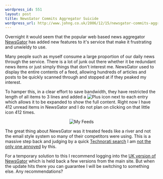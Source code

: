 ```yaml
--- 
wordpress_id: 551
layout: post
title: NewsGator Commits Aggregator Suicide
wordpress_url: http://www.johng.co.uk/2006/12/15/newsgator-commits-aggregator-suicide/
---
```

Overnight it would seem that the popular web based news aggregator <a href="http://www.newsgator.com">NewsGator</a> has added new features to it's service that make it frustrating and unwieldy to use.

Many people such as myself consume a large proportion of our daily news through the service. There is a lot of junk out there whether it be redundant news items or just simply things that don't interest me. NewsGator used to display the entire contents of a feed, allowing hundreds of articles and posts to be quickly scanned through and stopped at if they peaked my interest.

To hamper this, in a clear effort to save bandwidth, they have restricted the length of all items to 3 lines and added a <img id="image362" alt="Plus" src="http://www.johng.co.uk/wp-content/uploads/2006/12/plus_icon.gif" /> icon next to each entry which allows it to be expanded to show the full content. Right now I have 412 unread items in NewsGator and I do not plan on clicking on that little icon 412 times.
<p align="center"><img id="image363" alt="My Feeds" src="http://www.johng.co.uk/wp-content/uploads/2006/12/myfeeds.png" /></p>
The great thing about NewsGator was it treated feeds like a river and not the email style system so many of their competitors were using. This is a massive step back and judging by a quick <a href="http://www.technorati.com/search/newsgator">Technorati search</a> I am <a href="http://www.thewatchmakerproject.com/journal/390/newsgator-online-rolls-out-minor-changes">not </a><a href="http://www.openthedialogue.com/2006/12/newsgator_makes_changes_includ_1.html">the</a><a href="http://www.openthedialogue.com/2006/12/newsgator_makes_changes_includ_1.html"> only one annoyed</a> by this.

For a temporary solution to this I recommend logging into the <a href="http://www.newsgator.co.uk/">UK version of NewsGator</a> which is held back a few versions from the main site. But when the update hits there you can guarantee I will be switching to something else. Any recommendations?

